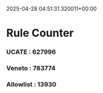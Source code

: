 2025-04-28 04:51:31.320011+00:00
# Rule Counter 
 ### UCATE : 627996

 ### Veneto : 783774

 ### Allowlist : 13930